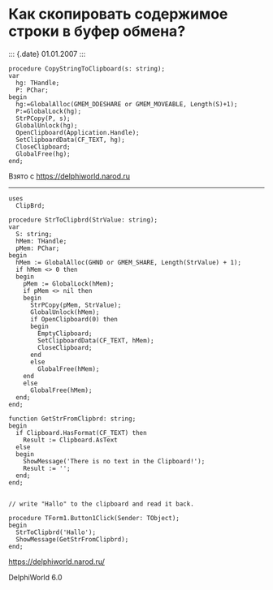 Как скопировать содержимое строки в буфер обмена?
=================================================

::: {.date}
01.01.2007
:::

    procedure CopyStringToClipboard(s: string);
    var
      hg: THandle;
      P: PChar;
    begin
      hg:=GlobalAlloc(GMEM_DDESHARE or GMEM_MOVEABLE, Length(S)+1);
      P:=GlobalLock(hg);
      StrPCopy(P, s);
      GlobalUnlock(hg);
      OpenClipboard(Application.Handle);
      SetClipboardData(CF_TEXT, hg);
      CloseClipboard;
      GlobalFree(hg);
    end;

Взято с <https://delphiworld.narod.ru>

------------------------------------------------------------------------

    uses 
      ClipBrd; 
     
    procedure StrToClipbrd(StrValue: string); 
    var 
      S: string; 
      hMem: THandle; 
      pMem: PChar; 
    begin 
      hMem := GlobalAlloc(GHND or GMEM_SHARE, Length(StrValue) + 1); 
      if hMem <> 0 then 
      begin 
        pMem := GlobalLock(hMem); 
        if pMem <> nil then 
        begin 
          StrPCopy(pMem, StrValue); 
          GlobalUnlock(hMem); 
          if OpenClipboard(0) then 
          begin 
            EmptyClipboard; 
            SetClipboardData(CF_TEXT, hMem); 
            CloseClipboard; 
          end 
          else 
            GlobalFree(hMem); 
        end 
        else 
          GlobalFree(hMem); 
      end; 
    end; 
     
    function GetStrFromClipbrd: string; 
    begin 
      if Clipboard.HasFormat(CF_TEXT) then 
        Result := Clipboard.AsText 
      else 
      begin 
        ShowMessage('There is no text in the Clipboard!'); 
        Result := ''; 
      end; 
    end; 
     
     
    // write "Hallo" to the clipboard and read it back. 
     
    procedure TForm1.Button1Click(Sender: TObject); 
    begin 
      StrToClipbrd('Hallo'); 
      ShowMessage(GetStrFromClipbrd); 
    end;
     

<https://delphiworld.narod.ru/>

DelphiWorld 6.0
